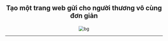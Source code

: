 ## <p align="center"> Tạo một trang web gửi cho người thương vô cùng đơn giản </p>
<p align="center"> <img src="https://github.com/zukahai/HaiZuka/blob/master/Images/box_bg.gif" alt="bg" /> </p>

<hr>








